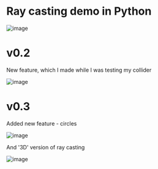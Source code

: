 # Ray casting demo in Python
![image](https://user-images.githubusercontent.com/77832376/140412355-62edd0b4-0140-49fb-844b-d7c44d0162d6.png)

# v0.2
New feature, which I made while I was testing my collider

![image](https://user-images.githubusercontent.com/77832376/140433224-7a20b844-6364-4b61-a857-16d784404e00.png)

# v0.3
Added new feature - circles

![image](https://user-images.githubusercontent.com/77832376/140508921-f8e184a6-c8f2-4555-b8d7-e7e526a6bf61.png)

And '3D' version of ray casting

![image](https://user-images.githubusercontent.com/77832376/172197933-39135be0-f437-4d40-9574-cf9e9dbaf8e1.png)
